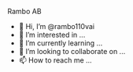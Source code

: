Rambo AB
- 👋 Hi, I’m @rambo110vai
- 👀 I’m interested in ...
- 🌱 I’m currently learning ...
- 💞️ I’m looking to collaborate on ...
- 📫 How to reach me ...

<!---
rambo110vai/rambo110vai is a ✨ special ✨ repository because its `README.md` (this file) appears on your GitHub profile.
You can click the Preview link to take a look at your changes.
--->
